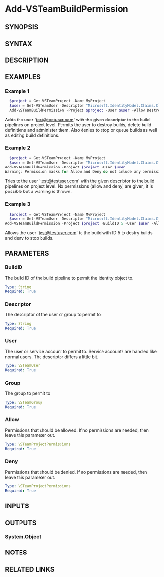<!-- #include "./common/header.md" -->

# Add-VSTeamBuildPermission

## SYNOPSIS

<!-- #include "./synopsis/Add-VSTeamBuildPermission.md" -->

## SYNTAX

## DESCRIPTION

<!-- #include "./synopsis/Add-VSTeamBuildPermission.md" -->

## EXAMPLES

### Example 1

```powershell
  $project = Get-VSTeamProject -Name MyProject
  $user = Get-VSTeamUser -Descriptor "Microsoft.IdentityModel.Claims.ClaimsIdentity;788df857-dcd8-444d-885e-bff359bc1982\\test@testuser.com"
  Add-VSTeamBuildPermission -Project $project -User $user -Allow DestroyBuilds, DeleteBuildDefinition, AdministerBuildPermissions -Deny StopBuilds, QueueBuilds, EditBuildDefinition
```

Adds the user 'test@testuser.com' with the given descriptor to the build pipelines on project level. Permits the user to destroy builds, delete build definitions and administer them. Also denies to stop or queue builds as well as editing build definitions.

### Example 2

```powershell
  $project = Get-VSTeamProject -Name MyProject
  $user = Get-VSTeamUser -Descriptor "Microsoft.IdentityModel.Claims.ClaimsIdentity;788df857-dcd8-444d-885e-bff359bc1982\\test@testuser.com"
Add-VSTeamBuildPermission -Project $project -User $user
Warning: Permission masks for Allow and Deny do not inlude any permission. No Permission will change!
```

Tries to the user 'test@testuser.com' with the given descriptor to the build pipelines on project level. No permissions (allow and deny) are given, it is possible but a warning is thrown.

### Example 3

```powershell
  $project = Get-VSTeamProject -Name MyProject
  $user = Get-VSTeamUser -Descriptor "Microsoft.IdentityModel.Claims.ClaimsIdentity;788df857-dcd8-444d-885e-bff359bc1982\\test@testuser.com"
Add-VSTeamBuildPermission -Project $project -BuildID 5 -User $user -Allow DestroyBuilds -Deny StopBuilds
```

Allows the user 'test@testuser.com' to the build with ID 5 to destry builds and deny to stop builds.

## PARAMETERS

### BuildID

The build ID of the build pipeline to permit the identity object to.

```yaml
Type: String
Required: True
```

### Descriptor

The descriptor of the user or group to permit to

```yaml
Type: String
Required: True
```

### User

The user or service account to permit to. Service accounts are handled like normal users. The descriptor differs a little bit.

```yaml
Type: VSTeamUser
Required: True
```

### Group

The group to permit to

```yaml
Type: VSTeamGroup
Required: True
```

### Allow

Permissions that should be allowed. If no permissions are needed, then leave this parameter out.

```yaml
Type: VSTeamProjectPermissions
Required: True
```

### Deny

Permissions that should be denied. If no permissions are needed, then leave this parameter out.

```yaml
Type: VSTeamProjectPermissions
Required: True
```

<!-- #include "./params/projectName.md" -->

## INPUTS

## OUTPUTS

### System.Object

## NOTES

<!-- #include "./common/prerequisites.md" -->

## RELATED LINKS

<!-- #include "./common/related.md" -->
